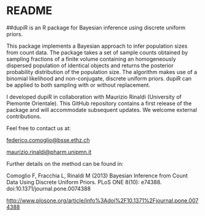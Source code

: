 README
======

##dupiR is an R package for Bayesian inference using discrete uniform priors. 

This package implements a Bayesian approach to infer population sizes from count data. The package takes a set of sample counts obtained by sampling fractions of a finite volume containing an homogeneously dispersed population of identical objects and returns the posterior probability distribution of the population size. The algorithm makes use of a binomial likelihood and non-conjugate, discrete uniform priors. dupiR can be applied to both sampling with or without replacement.

I developed dupiR in collaboration with Maurizio Rinaldi (University of Piemonte Orientale). This GitHub repository contains a first release of the package and will accommodate subsequent updates. We welcome external contributions.

Feel free to contact us at:

<federico.comoglio@bsse.ethz.ch>

<maurizio.rinaldi@pharm.unipmn.it>

Further details on the method can be found in:

Comoglio F, Fracchia L, Rinaldi M (2013) Bayesian Inference from Count Data Using Discrete Uniform Priors. PLoS ONE 8(10): e74388. doi:10.1371/journal.pone.0074388

http://www.plosone.org/article/info%3Adoi%2F10.1371%2Fjournal.pone.0074388